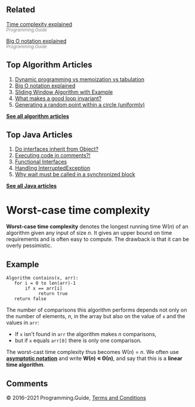



## Related

[Time complexity explained](time-complexity-explained.html)  
<span style="color: grey; font-style: italic; font-size: smaller">Programming.Guide</span>

[Big O notation explained](big-o-notation-explained.html)  
<span style="color: grey; font-style: italic; font-size: smaller">Programming.Guide</span>

## Top Algorithm Articles

1.  [Dynamic programming vs memoization vs tabulation](dynamic-programming-vs-memoization-vs-tabulation.html)
2.  [Big O notation explained](big-o-notation-explained.html)
3.  [Sliding Window Algorithm with Example](sliding-window-example.html)
4.  [What makes a good loop invariant?](what-makes-a-good-loop-invariant.html)
5.  [Generating a random point within a circle (uniformly)](random-point-within-circle.html)

[**See all algorithm articles**](algorithms.html)



## Top Java Articles

1.  [Do interfaces inherit from Object?](java/do-interfaces-inherit-from-object.html)
2.  [Executing code in comments?!](java/executing-code-in-comments.html)
3.  [Functional Interfaces](java/functional-interfaces.html)
4.  [Handling InterruptedException](java/handling-interrupted-exceptions.html)
5.  [Why wait must be called in a synchronized block](java/why-wait-must-be-in-synchronized.html)

[**See all Java articles**](java/index.html)

# Worst-case time complexity

**Worst-case time complexity** denotes the longest running time W(_n_) of an algorithm given any input of size _n_. It gives an upper bound on time requirements and is often easy to compute. The drawback is that it can be overly pessimistic.

## Example

    Algorithm contains(x, arr):
       for i = 0 to len(arr)-1
           if x == arr[i]
                return true
       return false

The number of comparisons this algorithm performs depends not only on the number of elements, _n_, in the array but also on the value of `x` and the values in `arr`:

- If `x` isn't found in `arr` the algorithm makes _n_ comparisons,
- but if `x` equals `arr[0]` there is only one comparison.

The worst-cast time complexity thus becomes W(_n_) = *n*. We often use [**asymptotic notation**](big-o-notation-explained.html) and write **W(_n_) ∊ Θ(_n_)**, and say that this is a **linear time algorithm**.

## Comments



© 2016–2021 Programming.Guide, [Terms and Conditions](terms-and-conditions.html)
